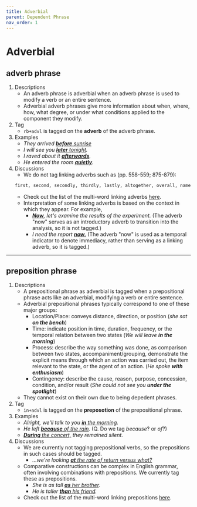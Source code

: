 ```yaml
---
title: Adverbial
parent: Dependent Phrase
nav_order: 1
---
```



# Adverbial

## adverb phrase

1. Descriptions
   - An adverb phrase is adverbial when an adverb phrase is used to modify a verb or an entire sentence.
   - Adverbial adverb phrases give more information about when, where, how, what degree, or under what conditions applied to the component they modify.
2. Tag
   - `rb+advl` is tagged on the **adverb** of the adverb phrase.
3. Examples
   - *They arrived <ins>**before** sunrise</ins>*
   - *I will see you <ins>**later** tonight</ins>.*
   - *I raved about it <ins>**afterwards**</ins>.*
   - *He entered the room <ins>**quietly**</ins>.*
4. Discussions
   - We do not tag linking adverbs such as (pp. 558-559; 875-879):
   ```markdown
   first, second, secondly, thirdly, lastly, altogether, overall, namely, ie, therefore, thus, however, alternatively, incidentally, now, next, further, similarly, also, likewise, moreover, i.e., e.g., consequently, so, then, anyway, yet, conversely, instead, anyhow, besides, nevertheless, still
   ```
   - Check out the list of the multi-word linking adverbs [here](https://lcr-ads-lab.github.io/LxGrTagger-Documentation/docs/Discussions/#multi-words).
   - Interpretation of some linking adverbs is based on the context in which they appear. For example,
      - *<ins>**Now**</ins>, let's examine the results of the experiment.* (The adverb "now" serves as an introductory adverb to transition into the analysis, so it is not tagged.)
      - *I need the report <ins>**now**.</ins>* (The adverb "now" is used as a temporal indicator to denote immediacy, rather than serving as a linking adverb, so it is tagged.)
        
---

## preposition phrase

1. Descriptions
   - A prepositional phrase as adverbial is tagged when a prepositional phrase acts like an adverbial, modifying a verb or entire sentence.
   - Adverbial prepositional phrases typically correspond to one of these major groups:
       - Location/Place: conveys distance, direction, or position (*she sat **on the bench***)
       - Time: indicate position in time, duration, frequency, or the temporal relation between two states (*We will leave **in the morning***)
       - Process: describe the way something was done, as comparison between two states, accompaniment/grouping, demonstrate the explicit means through which an action was carried out, the item relevant to the state, or the agent of an action. (*He spoke **with enthusiasm***)
       - Contingency: describe the cause, reason, purpose, concession, condition, and/or result (*She could not see you **under the spotlight***)
   - They cannot exist on their own due to being depedent phrases.
2. Tag
   - `in+advl` is tagged on the **preposotion** of the prepositional phrase.
3. Examples
   - *Alright, we'll talk to you <ins>**in** the morning</ins>.*
   - *He left <ins>**because** of the rain</ins>.* (Q. Do we tag *because*? or *of*?)
   - *<ins>**During** the concert,</ins> they remained silent.*
4. Discussions
   - We are currently not tagging prepositional verbs, so the prepositions in such cases should be tagged.
      - *...we're looking <ins>**at** the rate of return versus what?</ins>*
   - Comparative constructions can be complex in English grammar, often involving combinations with prepositions. We currently tag these as prepositions.
      - *She is as tall <ins>**as** her brother</ins>.*
      - *He is taller <ins>**than** his friend</ins>.*
   - Check out the list of the multi-word linking prepositions [here](https://lcr-ads-lab.github.io/LxGrTagger-Documentation/docs/Discussions/#multi-words).
